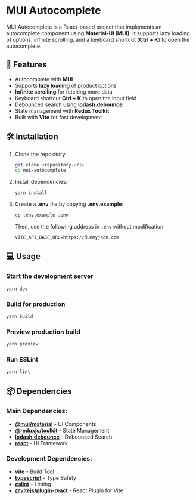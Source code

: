# MUI Autocomplete

MUI Autocomplete is a React-based project that implements an autocomplete component using **Material-UI (MUI)**. It supports lazy loading of options, infinite scrolling, and a keyboard shortcut (**Ctrl + K**) to open the autocomplete.

## 🚀 Features
- Autocomplete with **MUI**
- Supports **lazy loading** of product options
- **Infinite scrolling** for fetching more data
- Keyboard shortcut **Ctrl + K** to open the input field
- Debounced search using **lodash.debounce**
- State management with **Redux Toolkit**
- Built with **Vite** for fast development

## 🛠️ Installation

1. Clone the repository:
   ```sh
   git clone <repository-url>
   cd mui-autocomplete
   ```

2. Install dependencies:
   ```sh
   yarn install
   ```

3. Create a **.env** file by copying **.env.example**:
   ```sh
   cp .env.example .env
   ```
   Then, use the following address in `.env` without modification:
   ```env
   VITE_API_BASE_URL=https://dummyjson.com
   ```

## 💻 Usage

### Start the development server
```sh
yarn dev
```

### Build for production
```sh
yarn build
```

### Preview production build
```sh
yarn preview
```

### Run ESLint
```sh
yarn lint
```

## 📦 Dependencies
### Main Dependencies:
- **[@mui/material](https://mui.com/)** - UI Components
- **[@reduxjs/toolkit](https://redux-toolkit.js.org/)** - State Management
- **[lodash.debounce](https://lodash.com/docs/4.17.15#debounce)** - Debounced Search
- **[react](https://react.dev/)** - UI Framework

### Development Dependencies:
- **[vite](https://vitejs.dev/)** - Build Tool
- **[typescript](https://www.typescriptlang.org/)** - Type Safety
- **[eslint](https://eslint.org/)** - Linting
- **[@vitejs/plugin-react](https://www.npmjs.com/package/@vitejs/plugin-react)** - React Plugin for Vite
